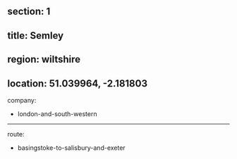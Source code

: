 ﻿section: 1
----
title: Semley
----
region: wiltshire
----
location: 51.039964, -2.181803
----
company:
- london-and-south-western
----
route:
- basingstoke-to-salisbury-and-exeter
